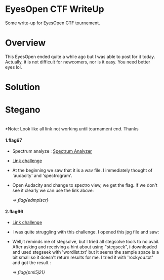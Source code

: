 # EyesOpen CTF WriteUp


Some write-up for EyesOpen CTF tournement.

<!--more-->

# Overview

This EyesOpen ended quite a while ago but I was able to post for it today. Actually, it is not difficult for newcomers, nor is it easy. You need better eyes lol.

# Solution

# Stegano
<br>*Note: Look like all link not working until tournament end. Thanks

#### 1.flag67

- Spectrum analyze : [Spectrum Analyzer](https://academo.org/demos/spectrum-analyzer/)
- [Link challenge](http://52.2.19.143:8080/challenges#flag67-59)
- At the beginning we saw that it is a wav file. I immediately thought of 'audacity' and 'spectrogram'.

- Open Audacity and change to spectro view, we get the flag. If we don't see it clearly we can use the link above: 
  
  => *flag{edmplscr}*



#### 2.flag66 

- [Link challenge](http://52.2.19.143:8080/challenges#flag66-58/)

- I was quite struggling with this challenge. I opened this jpg file and saw:

- Well,it reminds me of stegsolve, but I tried all stegsolve tools to no avail. After asking and receiving a hint about using "stegseek", i downloaded and used stegseek with 'wordlist.txt' but it seems the sample space is a bit small so it doesn't return results for me. I tried it with 'rockyou.txt' and got the result : 

    => *flag{pml5j21}*
